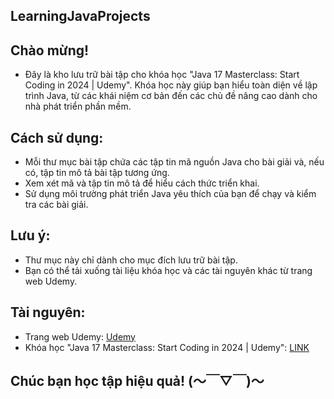 ## LearningJavaProjects
## Chào mừng!

- Đây là kho lưu trữ bài tập cho khóa học "Java 17 Masterclass: Start Coding in 2024 | Udemy". Khóa học này giúp bạn hiểu toàn diện về lập trình Java, từ các khái niệm cơ bản đến các chủ đề nâng cao dành cho nhà phát triển phần mềm.

## Cách sử dụng:

- Mỗi thư mục bài tập chứa các tập tin mã nguồn Java cho bài giải và, nếu có, tập tin mô tả bài tập tương ứng.
- Xem xét mã và tập tin mô tả để hiểu cách thức triển khai.
- Sử dụng môi trường phát triển Java yêu thích của bạn để chạy và kiểm tra các bài giải.

## Lưu ý:

- Thư mục này chỉ dành cho mục đích lưu trữ bài tập.
- Bạn có thể tải xuống tài liệu khóa học và các tài nguyên khác từ trang web Udemy.

## Tài nguyên:

 - Trang web Udemy: [Udemy](https://www.udemy.com/)
 - Khóa học "Java 17 Masterclass: Start Coding in 2024 | Udemy": [LINK](https://www.udemy.com/course/java-the-complete-java-developer-course/?couponCode=KEEPLEARNING)

## Chúc bạn học tập hiệu quả! (〜￣▽￣)〜
